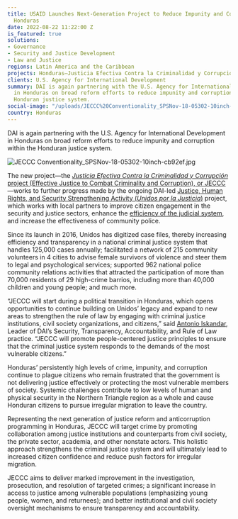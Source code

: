 ```yaml
---
title: USAID Launches Next-Generation Project to Reduce Impunity and Corruption in
  Honduras
date: 2022-08-22 11:22:00 Z
is_featured: true
solutions:
- Governance
- Security and Justice Development
- Law and Justice
regions: Latin America and the Caribbean
projects: Honduras—Justicia Efectiva Contra la Criminalidad y Corrupción (JECCC) project
clients: U.S. Agency for International Development
summary: DAI is again partnering with the U.S. Agency for International Development
  in Honduras on broad reform efforts to reduce impunity and corruption within the
  Honduran justice system.
social-image: "/uploads/JECCC%20Conventionality_SPSNov-18-05302-10inch-cb92ef.jpg"
country: Honduras
---
```


DAI is again partnering with the U.S. Agency for International Development in Honduras on broad reform efforts to reduce impunity and corruption within the Honduran justice system.

![JECCC Conventionality_SPSNov-18-05302-10inch-cb92ef.jpg](/uploads/JECCC%20Conventionality_SPSNov-18-05302-10inch-cb92ef.jpg)

<!--more-->

The new project—the [*Justicia Efectiva Contra la Criminalidad y Corrupción* project (Effective Justice to Combat Criminality and Corruption), or JECCC](https://www.dai.com/our-work/projects/honduras-justicia-efectiva-contra-la-criminalidad-y-corrupcion-jeccc-project)—works to further progress made by the ongoing DAI-led [Justice, Human Rights, and Security Strengthening Activity (*Unidos por la Justicia*)](https://www.dai.com/our-work/projects/honduras-united-for-justice) project, which works with local partners to improve citizen engagement in the security and justice sectors, enhance the [efficiency of the judicial system](https://dai-global-developments.com/articles/modernized-honduran-judicial-system-promises-lower-costs-increased-efficiency-safer-communities-and-greater-transparency), and increase the effectiveness of community police.

Since its launch in 2016, Unidos has digitized case files, thereby increasing efficiency and transparency in a national criminal justice system that handles 125,000 cases annually; facilitated a network of 215 community volunteers in 4 cities to advise female survivors of violence and steer them to legal and psychological services; supported 962 national police community relations activities that attracted the participation of more than 70,000 residents of 29 high-crime barrios, including more than 40,000 children and young people; and much more.

“JECCC will start during a political transition in Honduras, which opens opportunities to continue building on Unidos’ legacy and expand to new areas to strengthen the rule of law by engaging with criminal justice institutions, civil society organizations, and citizens,” said [Antonio Iskandar](https://www.dai.com/who-we-are/our-team/antonio-iskandar), Leader of DAI’s Security, Transparency, Accountability, and Rule of Law practice. “JECCC will promote people-centered justice principles to ensure that the criminal justice system responds to the demands of the most vulnerable citizens.” 

Honduras’ persistently high levels of crime, impunity, and corruption continue to plague citizens who remain frustrated that the government is not delivering justice effectively or protecting the most vulnerable members of society. Systemic challenges contribute to low levels of human and physical security in the Northern Triangle region as a whole and cause Honduran citizens to pursue irregular migration to leave the country.

Representing the next generation of justice reform and anticorruption programming in Honduras, JECCC will target crime by promoting collaboration among justice institutions and counterparts from civil society, the private sector, academia, and other nonstate actors. This holistic approach strengthens the criminal justice system and will ultimately lead to increased citizen confidence and reduce push factors for irregular migration.

JECCC aims to deliver marked improvement in the investigation, prosecution, and resolution of targeted crimes; a significant increase in access to justice among vulnerable populations (emphasizing young people, women, and returnees); and better institutional and civil society oversight mechanisms to ensure transparency and accountability.